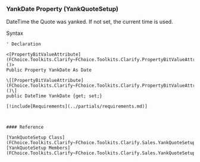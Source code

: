 ﻿### YankDate Property (YankQuoteSetup)

DateTime the Quote was yanked. If not set, the current time is used.

Syntax

```vbnet
' Declaration

<[PropertyBitValueAttribute](FChoice.Toolkits.Clarify~FChoice.Toolkits.Clarify.PropertyBitValueAttribute.md)()>
Public Property YankDate As Date

\[[PropertyBitValueAttribute](FChoice.Toolkits.Clarify~FChoice.Toolkits.Clarify.PropertyBitValueAttribute.md)()\]
public DateTime YankDate {get; set;}

[!include[Requirements](../partials/requirements.md)]



#### Reference

[YankQuoteSetup Class](FChoice.Toolkits.Clarify~FChoice.Toolkits.Clarify.Sales.YankQuoteSetup.md)  
[YankQuoteSetup Members](FChoice.Toolkits.Clarify~FChoice.Toolkits.Clarify.Sales.YankQuoteSetup_members.md)